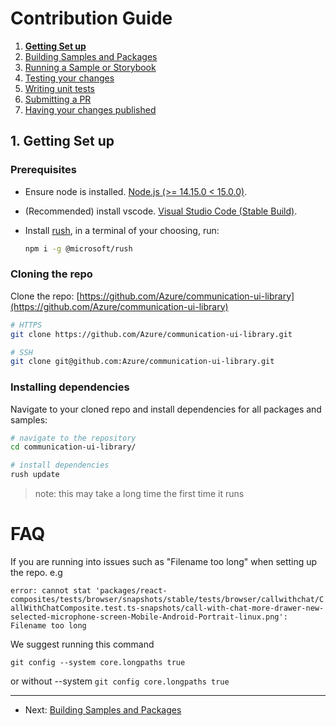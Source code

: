 # Contribution Guide

1. **[Getting Set up](<./1. getting-set-up.md>)**
2. [Building Samples and Packages](<./2. build-samples-and-packages.md>)
3. [Running a Sample or Storybook](<./3. running-a-sample-or-storybook.md>)
4. [Testing your changes](<./4. testing-your-changes.md>)
5. [Writing unit tests](<./5. writing-unit-tests.md>)
6. [Submitting a PR](<./6. submitting-a-pr.md>)
7. [Having your changes published](<./7. having-your-changes-published.md>)

## 1. Getting Set up

### Prerequisites

- Ensure node is installed. [Node.js (>= 14.15.0 < 15.0.0)](https://nodejs.org/en/download/).
- (Recommended) install vscode. [Visual Studio Code (Stable Build)](https://code.visualstudio.com/Download).
- Install [rush](https://rushjs.io/), in a terminal of your choosing, run:

    ```bash
    npm i -g @microsoft/rush
    ```

### Cloning the repo

Clone the repo: [https://github.com/Azure/communication-ui-library](https://github.com/Azure/communication-ui-library)

```bash
# HTTPS
git clone https://github.com/Azure/communication-ui-library.git

# SSH
git clone git@github.com:Azure/communication-ui-library.git
```

### Installing dependencies

Navigate to your cloned repo and install dependencies for all packages and samples:

```bash
# navigate to the repository
cd communication-ui-library/

# install dependencies
rush update
```

> note: this may take a long time the first time it runs

# FAQ
If you are running into issues such as "Filename too long" when setting up the repo.
e.g

`error: cannot stat 'packages/react-composites/tests/browser/snapshots/stable/tests/browser/callwithchat/CallWithChatComposite.test.ts-snapshots/call-with-chat-more-drawer-new-selected-microphone-screen-Mobile-Android-Portrait-linux.png': Filename too long`

We suggest running this command

`git config --system core.longpaths true`

or without --system
`git config core.longpaths true`

---

- Next: [Building Samples and Packages](<./2. build-samples-and-packages.md>)
